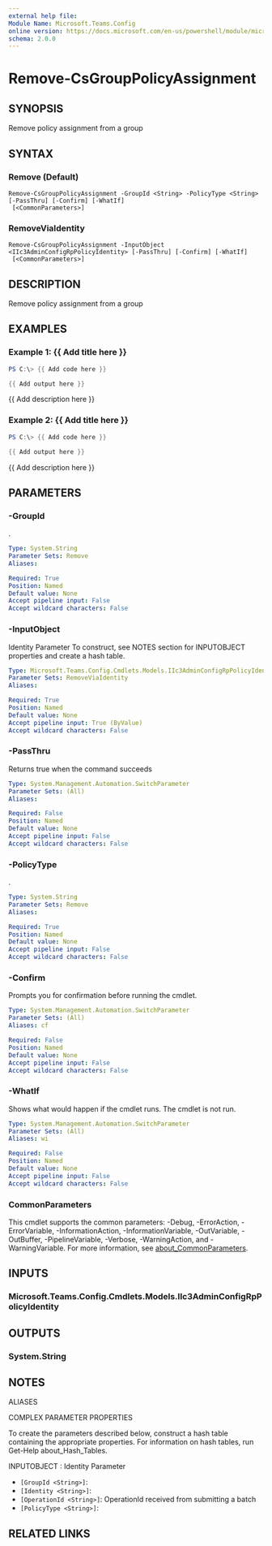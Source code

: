 ```yaml
---
external help file:
Module Name: Microsoft.Teams.Config
online version: https://docs.microsoft.com/en-us/powershell/module/microsoft.teams.config/remove-csgrouppolicyassignment
schema: 2.0.0
---
```


# Remove-CsGroupPolicyAssignment

## SYNOPSIS
Remove policy assignment from a group

## SYNTAX

### Remove (Default)
```
Remove-CsGroupPolicyAssignment -GroupId <String> -PolicyType <String> [-PassThru] [-Confirm] [-WhatIf]
 [<CommonParameters>]
```

### RemoveViaIdentity
```
Remove-CsGroupPolicyAssignment -InputObject <IIc3AdminConfigRpPolicyIdentity> [-PassThru] [-Confirm] [-WhatIf]
 [<CommonParameters>]
```

## DESCRIPTION
Remove policy assignment from a group

## EXAMPLES

### Example 1: {{ Add title here }}
```powershell
PS C:\> {{ Add code here }}

{{ Add output here }}
```

{{ Add description here }}

### Example 2: {{ Add title here }}
```powershell
PS C:\> {{ Add code here }}

{{ Add output here }}
```

{{ Add description here }}

## PARAMETERS

### -GroupId
.

```yaml
Type: System.String
Parameter Sets: Remove
Aliases:

Required: True
Position: Named
Default value: None
Accept pipeline input: False
Accept wildcard characters: False
```

### -InputObject
Identity Parameter
To construct, see NOTES section for INPUTOBJECT properties and create a hash table.

```yaml
Type: Microsoft.Teams.Config.Cmdlets.Models.IIc3AdminConfigRpPolicyIdentity
Parameter Sets: RemoveViaIdentity
Aliases:

Required: True
Position: Named
Default value: None
Accept pipeline input: True (ByValue)
Accept wildcard characters: False
```

### -PassThru
Returns true when the command succeeds

```yaml
Type: System.Management.Automation.SwitchParameter
Parameter Sets: (All)
Aliases:

Required: False
Position: Named
Default value: None
Accept pipeline input: False
Accept wildcard characters: False
```

### -PolicyType
.

```yaml
Type: System.String
Parameter Sets: Remove
Aliases:

Required: True
Position: Named
Default value: None
Accept pipeline input: False
Accept wildcard characters: False
```

### -Confirm
Prompts you for confirmation before running the cmdlet.

```yaml
Type: System.Management.Automation.SwitchParameter
Parameter Sets: (All)
Aliases: cf

Required: False
Position: Named
Default value: None
Accept pipeline input: False
Accept wildcard characters: False
```

### -WhatIf
Shows what would happen if the cmdlet runs.
The cmdlet is not run.

```yaml
Type: System.Management.Automation.SwitchParameter
Parameter Sets: (All)
Aliases: wi

Required: False
Position: Named
Default value: None
Accept pipeline input: False
Accept wildcard characters: False
```

### CommonParameters
This cmdlet supports the common parameters: -Debug, -ErrorAction, -ErrorVariable, -InformationAction, -InformationVariable, -OutVariable, -OutBuffer, -PipelineVariable, -Verbose, -WarningAction, and -WarningVariable. For more information, see [about_CommonParameters](http://go.microsoft.com/fwlink/?LinkID=113216).

## INPUTS

### Microsoft.Teams.Config.Cmdlets.Models.IIc3AdminConfigRpPolicyIdentity

## OUTPUTS

### System.String

## NOTES

ALIASES

COMPLEX PARAMETER PROPERTIES

To create the parameters described below, construct a hash table containing the appropriate properties. For information on hash tables, run Get-Help about_Hash_Tables.


INPUTOBJECT <IIc3AdminConfigRpPolicyIdentity>: Identity Parameter
  - `[GroupId <String>]`: 
  - `[Identity <String>]`: 
  - `[OperationId <String>]`: OperationId received from submitting a batch
  - `[PolicyType <String>]`: 

## RELATED LINKS

